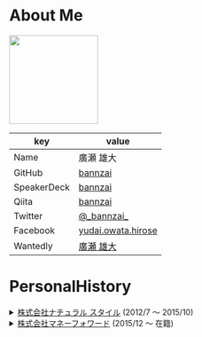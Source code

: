 # About Me
  
<img width="160px" src="https://avatars3.githubusercontent.com/u/10897361?s=400&u=f1cd0d99b3913476fe7bdcb6d4934105df2aa15f&v=4" />

|key|value|
|---|-----|
|Name| 廣瀬 雄大|
|GitHub|[bannzai](https://github.com/bannzai)|
|SpeakerDeck|[bannzai](https://speakerdeck.com/bannzai/)|
|Qiita|[bannzai](http://qiita.com/bannzai)|
|Twitter|[@\_bannzai\_](https://twitter.com/_bannzai_)| 
|Facebook|[yudai.owata.hirose](https://www.facebook.com/yudai.owata.hirose)
|Wantedly|[廣瀬 雄大](https://www.wantedly.com/users/4069053)

# PersonalHistory
<details> 
  <summary>
  <a href="http://na-s.jp/"> 株式会社ナチュラル スタイル</a> (2012/7 〜 2015/10)
  </summary>
  <div>
  <details>
  <summary>
    ゲームアプリ開発 (2012/07 〜 2012/12)
  </summary>
  <div>

## 概要

  - 初めてのプログラマーとしてのお仕事
    * その直前はお惣菜屋さんの副店長
  - 横文字の職業。かっこいいと思って面接してもらったら採用された
  - 最初1週間はひたすら違う人が開発したゲームのデバッガ
  - 入社して2日目で社長に<a href="https://www.amazon.co.jp/dp/B00ZFCOCE8/ref=dp-kindle-redirect?_encoding=UTF8&btkr=1"> これ </a>を机に置かれる
    * 冒頭が面白かったが、あとはほとんど理解できてない
  - 作ったものとしては黒ひげ危機一髪のカジュアルゲームと一つ実装はしたが企画が潰れてしまったもの

## 開発について

- cocos2d-xを使ったクロスプラットフォームのゲーム開発
  - iOS
  - Android

## 使った言語
- C++
- Java
- Objective-C

## ツール
- Xcode
- Eclipse

## 工夫していた点
- C++の本を読んでもイマイチパッとしないことがわかったのでとりあえず手を動かして覚えることにした。
  * というかそういう学び方しかできないことを悟った
  * 早めに自分の頭脳に見切りをつけてこの習慣をつけたのは良かったと思ってる
- とりあえずわからないところだらけだったので、何がわからないかちゃんと把握してから聞こうと思った
  * 心がけてはいたが今思うとできてなかったな
- いくつか存在していたプロジェクトがあったのであったコードを全部読んで動かして、ゲームの概要を理解して自分の引き出しへと入れた
- 先輩にペアプロをすきあらばお願いして、デバッグの仕方やコードの書き方・考え方を学んだ

## 悩んだ点
- Xcode・Eclipse・iOS・Android・cocos2d-x・C++・Objective-C・Java
- 試用期間無事に終わるかな。。。
- 悩んだところというか、わからないことが多すぎて、毎日**しゅ、しゅごい**となっていた
  * 最初にしてハードル高かったと思ってる


  </div>
  </details>
  <details>
  <summary>
    ZOZOTOWN ECサイト開発 (2013/01 〜 2013/12)
  </summary>
  <div>

## 概要
  - Windows server 
  - 注文システムの大きな仕様変更を体験
    * DBの設計
  - **LA BOO**というガールズマーケット向けのECサイトの立ち上げに関わる
    * サービスは終了している
  - チューニングを専属的にやっていた時に社内にシステムデータベースのノウハウだったりツールがなかったので、これを継続的に改善するツールをいくつか提案、書き残す
    * [システムデータベース](https://docs.microsoft.com/ja-jp/sql/relational-databases/databases/system-databases)
    * DBがどこまでのことができるかっていうことを深く知れた(気がしている)
  - フロントエンド << バックエンド

## 使った言語
- VBS
- Javascript
- HTML/CSS
- (MS)SQL

## ツール
- 秀丸
- SQL Management Server
- VSS
- IIS
- Git

## 工夫していた点
  - 注文システムの大きな仕様変更を体験
    * `DB` の追加やカラムの追加において論理的な意味を持つかどうかを考え抜いた
  - チューニングを専属的にやっていた時
    * SQL management studioについてわからない機能があれば片っ端から調べてみた
      * sys.xxというスキームを発見し、DBの足りないインデックスを監視する目的等で大いに役立つことを発見

## 悩んだ点
- `DB` のスキームを考えた時に初めて真剣に「名前何にしよう」と悩んだ
  * ソースコードの変数名とかだとある程度コンテキストもあるし少しいい加減になっていた(今思うとこれはダメですね)が、利用頻度の高い誰からいつでも見られる`DB` の場合名前が大事だなということはわかっていたので悩んだ
  * 同時期に同僚があくまで社内向けにリーダブルコードを布教してきて、「あ、名前大事。」と学んだ
- 根本的に実装を直したほうがいい気がする場合に、`Diff` を見やすく小さな変更に留めるか、根本的に大きく回収するかで悩むことが多かった
  * この時は小さな変更に留めた。規模も大きく影響範囲も確実に決定づける実力もなかったのでその選択をした

  </div>
  </details>
  <details>
  <summary>
    WEAR iOSアプリ開発 (2014/12 〜 2015/10)
  </summary>
  <div>

## 概要

  - iOSアプリ開発
  - リリース後1ヶ月後くらいに参加
  - 半年くらいiOSアプリのリードエンジニア経験

## 使った言語
- Swift 1.0
- Objective-C
- Apple Script

## ツール
- Git
- mitmproxy
- Vim
- XVim
- SourceTree
- Xcode
- Google spread sheet
- Slack
- Photoshop(画像のマージンを測るのにデザイナーと一緒なツールを使っていた)

## 工夫していた点
- ネストは浅く
- 一つのメソッドには一つの意味だけ書くようにする
- `View` の共通化できるようにする
- ローカライズや、@2x, @3x の画像の生成は自動化する

## 悩んだ点
- 設計
  * リーダブルにするには
  * DRYを意識したいが、どういうクラスを作るか
  * 保守がしやすくするためにどう書けばいいか
- 退職が決まっていて、人数を入れてもらったが`iOS`の経験者じゃなかった、その場合に今のアプリの設計や`iOS`アプリの開発の方針。開発のノウハウをどうやっておいていくべきか悩んだ
  * 一部ドキュメントで残す
  * `iOS`の基本的なことについては口頭で教える
  * 非同期処理等に**Promise** を全体的に使っており、内部的な理解や使い方を教えたり
- `UI` についてこだわりが強かったので、どう実現していくか悩んだ

  </div>
  </details>
  </div>
</details>

<details> 
  <summary>
    <a href="https://corp.moneyforward.com/aboutus/"> 株式会社マネーフォワード</a> (2015/12 〜 在籍)
  </summary>
  <div>
  <details>
  <summary>
  <a href="https://itunes.apple.com/us/app/apple-store/id1062808085?mt=8"> MFクラウド経費</a>iOSアプリ開発を担当  (2015/12 〜 2016/3)
  </summary>
  <div>

## iOS  
- Swift   
- Xcode  
- Cocoapods  
- Carthage  
## チーム共通  
- Git  
- GitHub  
- コードレビュー  
- Zeplin  
- Sketch  
- trello
- Google Calendar
## ライブラリ  
- Realm  
- R.swift  
- SwiftBond  
- SwiftTask  
- SwiftDate

## 概要

- マネーフォワードに入社してから初めて入ったチーム
- 本当は家計簿のサービスをやる気満々で入ったのに希望が通らなくてちょっと残念だなとは思ってた
- GitHubの使用やGitHub上でのコードレビューはこのチームで初めて経験した
- Sketch・Zeplinを使うのも初めて。しゅしゅごい、と思った
- チームにjoinした時にはまだサービスが立ち上がっておらず、申請目標の3週間前くらいにチームに加わった

## 工夫していた点
- 申請直前だった時はサービスの理解も早くする必要があったが、どちらかというと細かいコーディングのミスを拾うことに注力した
  - 勢いで書いたコードも存在していたので、共通化だったり、リファクタリング
  - super.viewDidLoad等の予備忘れ
  - メモリリーク
  - 後半から仕様も把握したので機能的なものも開発。Appleのクリスマス休暇前に一度目の申請が間に合った(リジェクト発生しちゃったが)
- コードレビューでは解決策やその理由まで書くことを考え発言しました
  - チームでのコードレビューの目的がバグを生んでないか、可読性の向上が目的でした
- よく使われる機能についてテストを書いたりしました
  * 正直なところあまりコードが綺麗だと思わず、ちょっと書き換えたい気持ちもあった
  * が、まずは品質の保証も大事だと思い、テストを書いて効果がありそうな場所を書くことに決めました
  * その時に勢いで買った本 [レガシーコード改善ガイド](https://www.amazon.co.jp/s/?ie=UTF8&keywords=%E3%83%AC%E3%82%AC%E3%82%B7%E3%83%BC%E3%82%B3%E3%83%BC%E3%83%89%E6%94%B9%E5%96%84&tag=googhydr-22&index=aps&jp-ad-ap=0&hvadid=217432896196&hvpos=1t1&hvnetw=g&hvrand=8543339438788022144&hvpone=&hvptwo=&hvqmt=b&hvdev=c&hvdvcmdl=&hvlocint=&hvlocphy=1028853&hvtargid=kwd-29907084729&ref=pd_sl_1np2uq4wvb_b)

## 悩んだ点
- コードレビューの目的を何に置くべきなのか、ということで今もだが悩み続けている
 * 品質保証？可読性？仕様確認？
- コードが煩雑になっていたので品質を保つために何からすべきかを悩んだ
- 「経費」というものにあまり関心を抱いたことがなかったので、どうサービスをよくしていこうか悩んだ
  * 会社で行う経費精算を雑談で聞いてみたり実際に体験してみて、「確かにこれ面倒臭いわ。。。」って改めて認識して、何が課題かを実感しサービスづくりに望んだ


  </div>
  </details>
  </div>
</details>



